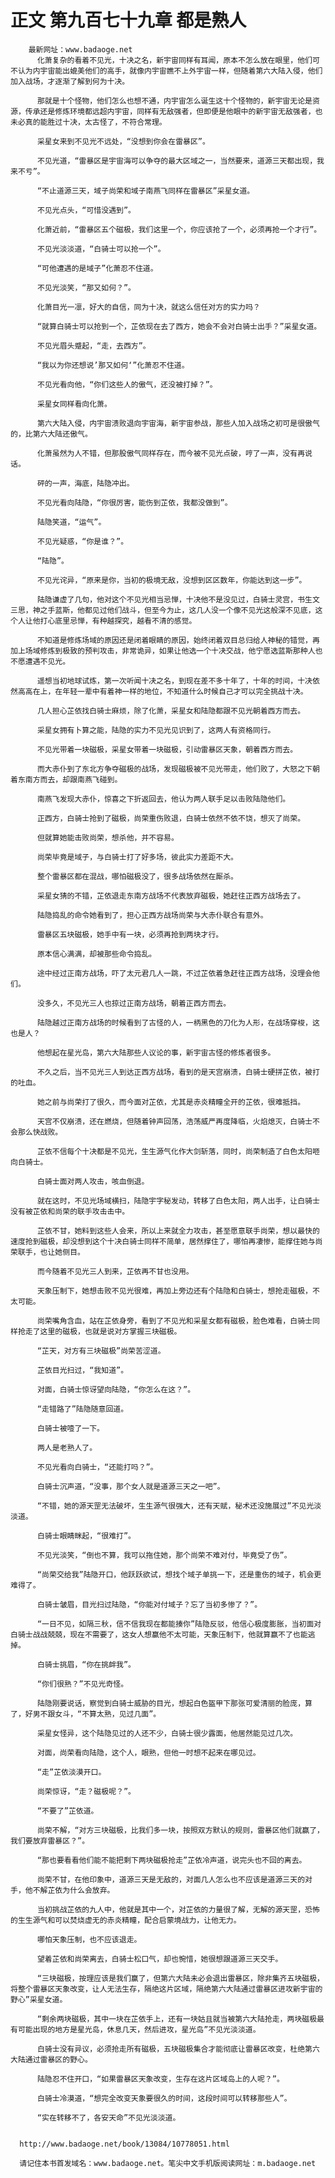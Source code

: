 # 正文 第九百七十九章 都是熟人
        最新网址：www.badaoge.net
          化萧复杂的看着不见光，十决之名，新宇宙同样有耳闻，原本不怎么放在眼里，他们可不认为内宇宙能出媲美他们的高手，就像内宇宙瞧不上外宇宙一样，但随着第六大陆入侵，他们加入战场，才逐渐了解到何为十决。
      
          那就是十个怪物，他们怎么也想不通，内宇宙怎么诞生这十个怪物的，新宇宙无论是资源，传承还是修炼环境都远超内宇宙，同样有无敌强者，但即便是他眼中的新宇宙无敌强者，也未必真的能胜过十决，太古怪了，不符合常理。
      
          采星女来到不见光不远处，“没想到你会在雷暴区”。
      
          不见光道，“雷暴区是宇宙海可以争夺的最大区域之一，当然要来，道源三天都出现，我来不亏”。
      
          “不止道源三天，域子尚荣和域子南燕飞同样在雷暴区”采星女道。
      
          不见光点头，“可惜没遇到”。
      
          化萧近前，“雷暴区五个磁极，我们这里一个，你应该抢了一个，必须再抢一个才行”。
      
          不见光淡淡道，“白骑士可以抢一个”。
      
          “可他遭遇的是域子”化萧忍不住道。
      
          不见光淡笑，“那又如何？”。
      
          化萧目光一凛，好大的自信，同为十决，就这么信任对方的实力吗？
      
          “就算白骑士可以抢到一个，芷依现在去了西方，她会不会对白骑士出手？”采星女道。
      
          不见光眉头蹙起，“走，去西方”。
      
          “我以为你还想说’那又如何‘”化萧忍不住道。
      
          不见光看向他，“你们这些人的傲气，还没被打掉？”。
      
          采星女同样看向化萧。
      
          第六大陆入侵，内宇宙溃败退向宇宙海，新宇宙参战，那些人加入战场之初可是很傲气的，比第六大陆还傲气。
      
          化萧虽然为人不错，但那股傲气同样存在，而今被不见光点破，哼了一声，没有再说话。
      
          砰的一声，海底，陆隐冲出。
      
          不见光看向陆隐，“你很厉害，能伤到芷依，我都没做到”。
      
          陆隐笑道，“运气”。
      
          不见光疑惑，“你是谁？”。
      
          “陆隐”。
      
          不见光诧异，“原来是你，当初的极境无敌，没想到区区数年，你能达到这一步”。
      
          陆隐谦虚了几句，他对这个不见光相当忌惮，十决他不是没见过，白骑士灵宫，书生文三思，神之手蓝斯，他都见过他们战斗，但至今为止，这几人没一个像不见光这般深不见底，这个人让他打心底里忌惮，有种越探究，越看不清的感觉。
      
          不知道是修炼场域的原因还是闭着眼睛的原因，始终闭着双目总归给人神秘的错觉，再加上场域修炼到极致的预判攻击，非常诡异，如果让他选一个十决交战，他宁愿选蓝斯那种人也不愿遭遇不见光。
      
          遥想当初地球试炼，第一次听闻十决之名，到现在差不多十年了，十年的时间，十决依然高高在上，在年轻一辈中有着神一样的地位，不知道什么时候自己才可以完全挑战十决。
      
          几人担心芷依找白骑士麻烦，除了化萧，采星女和陆隐都跟不见光朝着西方而去。
      
          采星女拥有卜算之能，陆隐的实力不见光见识到了，这两人有资格同行。
      
          不见光带着一块磁极，采星女带着一块磁极，引动雷暴区天象，朝着西方而去。
      
          而大赤仆到了东北方争夺磁极的战场，发现磁极被不见光带走，他们败了，大怒之下朝着东南方而去，却跟南燕飞碰到。
      
          南燕飞发现大赤仆，惊喜之下折返回去，他认为两人联手足以击败陆隐他们。
      
          正西方，白骑士抢到了磁极，尚荣重伤败退，白骑士依然不依不饶，想灭了尚荣。
      
          但就算她能击败尚荣，想杀他，并不容易。
      
          尚荣毕竟是域子，与白骑士打了好多场，彼此实力差距不大。
      
          整个雷暴区都在混战，哪怕磁极没了，很多战场依然在厮杀。
      
          采星女猜的不错，芷依退走东南方战场不代表放弃磁极，她赶往正西方战场去了。
      
          陆隐捣乱的命令她看到了，担心正西方战场尚荣与大赤仆联合有意外。
      
          雷暴区五块磁极，她手中有一块，必须再抢到两块才行。
      
          原本信心满满，却被那些命令捣乱。
      
          途中经过正南方战场，吓了太元君几人一跳，不过芷依着急赶往正西方战场，没理会他们。
      
          没多久，不见光三人也掠过正南方战场，朝着正西方而去。
      
          陆隐越过正南方战场的时候看到了古怪的人，一柄黑色的刀化为人形，在战场穿梭，这也是人？
      
          他想起在星光岛，第六大陆那些人议论的事，新宇宙古怪的修炼者很多。
      
          不久之后，当不见光三人到达正西方战场，看到的是天宫崩溃，白骑士硬拼芷依，被打的吐血。
      
          她之前与尚荣打了很久，而今面对芷依，尤其是赤炎精瞳全开的芷依，很难抵挡。
      
          天宫不仅崩溃，还在燃烧，但随着钟声回荡，浩荡威严再度降临，火焰熄灭，白骑士不会那么快战败。
      
          芷依不信每个十决都是不见光，生生源气化作大剑斩落，同时，尚荣制造了白色太阳咂向白骑士。
      
          白骑士面对两人攻击，咳血倒退。
      
          就在这时，不见光场域横扫，陆隐宇字秘发动，转移了白色太阳，两人出手，让白骑士没有被芷依和尚荣的联手攻击击中。
      
          芷依不甘，她料到这些人会来，所以上来就全力攻击，甚至愿意联手尚荣，想以最快的速度抢到磁极，却没想到这个十决白骑士同样不简单，居然撑住了，哪怕再凄惨，能撑住她与尚荣联手，也让她侧目。
      
          而今随着不见光三人到来，芷依再不甘也没用。
      
          天象压制下，她想击败不见光很难，再加上旁边还有个陆隐和白骑士，想抢走磁极，不太可能。
      
          尚荣嘴角含血，站在芷依身旁，看到了不见光和采星女都有磁极，脸色难看，白骑士同样抢走了这里的磁极，也就是说对方掌握三块磁极。
      
          “芷天，对方有三块磁极”尚荣苦涩道。
      
          芷依目光扫过，“我知道”。
      
          对面，白骑士惊讶望向陆隐，“你怎么在这？”。
      
          “走错路了”陆隐随意回道。
      
          白骑士被噎了一下。
      
          两人是老熟人了。
      
          不见光看向白骑士，“还能打吗？”。
      
          白骑士沉声道，“没事，那个女人就是道源三天之一吧”。
      
          “不错，她的源天罡无法破坏，生生源气很强大，还有天赋，秘术还没施展过”不见光淡淡道。
      
          白骑士眼睛眯起，“很难打”。
      
          不见光淡笑，“倒也不算，我可以拖住她，那个尚荣不难对付，毕竟受了伤”。
      
          “尚荣交给我”陆隐开口，他跃跃欲试，想找个域子单挑一下，还是重伤的域子，机会更难得了。
      
          白骑士皱眉，目光扫过陆隐，“你能对付域子？忘了当初多惨了？”。
      
          “一日不见，如隔三秋，信不信我现在都能揍你”陆隐反驳，他信心极度膨胀，当初面对白骑士战战兢兢，现在不需要了，这女人想赢他不太可能，天象压制下，他就算赢不了也能逃掉。
      
          白骑士挑眉，“你在挑衅我”。
      
          “你们很熟？”不见光奇怪。
      
          陆隐刚要说话，察觉到白骑士威胁的目光，想起白色盔甲下那张可爱清丽的脸庞，算了，好男不跟女斗，“不算太熟，见过几面”。
      
          采星女怪异，这个陆隐见过的人还不少，白骑士很少露面，他居然能见过几次。
      
          对面，尚荣看向陆隐，这个人，眼熟，但他一时想不起来在哪见过。
      
          “走”芷依淡漠开口。
      
          尚荣惊讶，“走？磁极呢？”。
      
          “不要了”芷依道。
      
          尚荣不解，“对方三块磁极，比我们多一块，按照双方默认的规则，雷暴区他们就赢了，我们要放弃雷暴区？”。
      
          “那也要看看他们能不能把剩下两块磁极抢走”芷依冷声道，说完头也不回的离去。
      
          尚荣不甘，在他印象中，道源三天是无敌的，对面几人怎么也不应该是道源三天的对手，他不解芷依为什么会放弃。
      
          当初挑战芷依的九人中，他就是其中一个，对芷依的力量很了解，无解的源天罡，恐怖的生生源气和可以焚烧虚无的赤炎精瞳，配合启蒙境战力，让他无力。
      
          哪怕天象压制，也不应该退走。
      
          望着芷依和尚荣离去，白骑士松口气，却也惋惜，她很想跟道源三天交手。
      
          “三块磁极，按理应该是我们赢了，但第六大陆未必会退出雷暴区，除非集齐五块磁极，将整个雷暴区天象改变，让人无法生存，隔绝这片区域，隔绝第六大陆通过雷暴区进攻新宇宙的野心”采星女道。
      
          “剩余两块磁极，其中一块在芷依手上，还有一块姑且就当被第六大陆抢走，两块磁极最有可能出现的地方是星光岛，休息几天，然后进攻，星光岛”不见光淡淡道。
      
          白骑士没有异议，必须抢走所有磁极，五块磁极集合才能彻底让雷暴区改变，杜绝第六大陆通过雷暴区的野心。
      
          陆隐忍不住开口，“如果雷暴区天象改变，生存在这片区域岛上的人呢？”。
      
          白骑士冷漠道，“想完全改变天象要很久的时间，这段时间可以转移那些人”。
      
          “实在转移不了，各安天命”不见光淡淡道。
      
      
      http://www.badaoge.net/book/13084/10778051.html
      
      请记住本书首发域名：www.badaoge.net。笔尖中文手机版阅读网址：m.badaoge.net